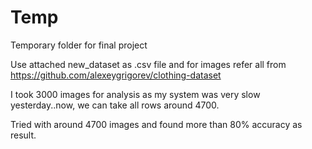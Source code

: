 # Temp
Temporary folder for final project

Use attached new_dataset as .csv file and for images refer all from https://github.com/alexeygrigorev/clothing-dataset

I took 3000 images for analysis as my system was very slow yesterday..now, we can take all rows around 4700.

Tried with around 4700 images and found more than 80% accuracy as result.

